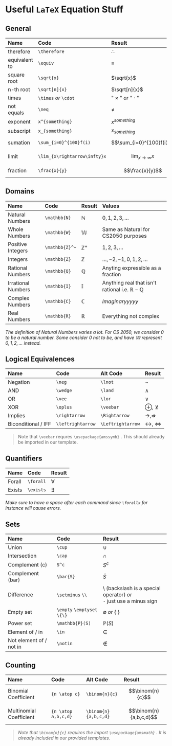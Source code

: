 # Useful `LaTeX` Equation Stuff



## General
Name          | Code                         | Result
| :---------- | :--------------------------- | :------------------------------ |
therefore     | `\therefore`                 | $\therefore$
equivalent to | `\equiv`                     | $\equiv$
square root   | `\sqrt{x}`                   | $\sqrt{x}$
n-th root     | `\sqrt[n]{x}`                | $\sqrt[n]{x}$
times         | `\times` *or* `\cdot`        | " $\times$ " *or* " $\cdot$ "
not equals    | `\neq`                       | $\neq$
exponent      | `x^{something}`              | $x^{something}$
subscript     | `x_{something}`              | $x_{something}$
sumation      | `\sum_{i=0}^{100}f(i)`       | $$\sum_{i=0}^{100}f(i)$$
limit         | `\lim_{x\rightarrow\infty}x` | $$\lim_{x\rightarrow\infty}x$$
fraction      | `\frac{x}{y}`                | $$\frac{x}{y}$$

## Domains 
Name               | Code           | Result            | Values
| :--------------- | :------------- | :---------------- | :------------------------ |
Natural Numbers    | `\mathbb{N}`   | $\mathbb{N}$      | $0,1,2,3,\ldots$
Whole Numbers      | `\mathbb{W}`   | $\mathbb{W}$      | Same as Natural for CS2050 purposes
Positive Integers  | `\mathbb{Z}^+` | $\mathbb{Z}^+$    | $1,2,3,\ldots$
Integers           | `\mathbb{Z}`   | $\mathbb{Z}$      | $\ldots,-2,-1,0,1,2,\ldots$
Rational Numbers   | `\mathbb{Q}`   | $\mathbb{Q}$      | Anyting expressible as a fraction
Irrational Numbers | `\mathbb{I}`   | $\mathbb{I}$      | Anything real that isn't rational i.e. $\mathbb{R}-\mathbb{Q}$
Complex Numbers    | `\mathbb{C}`   | $\mathbb{C}$      | *Imaginaryyyyy*
Real Numbers       | `\mathbb{R}`   | $\mathbb{R}$      | Everything not complex

*The definition of Natural Numbers varies a lot. For CS 2050, we consider 0 to be a natural number. Some consider 0 not to be, and have $\mathbb{W}$ represent $0,1,2,\ldots$ instead.*

## Logical Equivalences

Name                | Code              | Alt Code          | Result
| :---------------- | :---------------- | :---------------- | :------------------ |
Negation            | `\neg`            | `\lnot`           | $\neg$
AND                 | `\wedge`          | `\land`           | $\wedge$
OR                  | `\vee`            | `\lor`            | $\vee$
XOR                 | `\oplus`          | `\veebar`         | $\oplus$, $\veebar$
Implies             | `\rightarrow`     | `\Rightarrow`     | $\rightarrow, \Rightarrow$
Biconditional / IFF | `\leftrightarrow` | `\Leftrightarrow` | $\leftrightarrow$, $\Leftrightarrow$

> Note that `\veebar` requres `\usepackage{amssymb}` . This should already be imported in our template.


## Quantifiers
Name   | Code      | Result
| :--- | :-------- | :------- |
Forall | `\forall` | $\forall$
Exists | `\exists` | $\exists$

*Make sure to have a space after each command since `\forallx` for instance will cause errors.*



## Sets

Name                    | Code                          | Result
| :-------------------- | :---------------------------- | :---------- |
Union                   | `\cup`                        | $\cup$
Intersection            | `\cap`                        | $\cap$
Complement (c)          | `S^c`                         | $S^c$
Complement (bar)        | `\bar{S}`                     | $\bar{S}$
Difference              | `\setminus` `\\`              | $\setminus$ (backslash is a special operator) *or* </br>`-` just use a minus sign
Empty set               | `\empty` `\emptyset` `\{\}`   | $\emptyset$ *or* { }
Power set               | `\mathbb{P}(S)`               | $\mathbb{P}(S)$
Element of / in         | `\in`                         | $\in$
Not element of / not in | `\notin`                      | $\notin$



## Counting

Name                    | Code                  | Alt Code              | Result
| :-------------------- | :-------------------- | :-------------------- | :------------- |
Binomial Coefficient    | `{n \atop c}`         | `\binom{n}{c}`        | $$\binom{n}{c}$$
Multinomial Coefficient | `{n \atop a,b,c,d}`   | `\binom{n}{a,b,c,d}`  | $$\binom{n}{a,b,c,d}$$

> *Note that `\binom{n}{c}` requires the import `\usepackage{amsmath}` . It is already included in our provided templates.*


